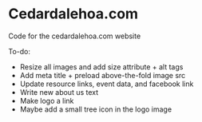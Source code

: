 # Cedardalehoa.com

Code for the cedardalehoa.com website

To-do:
- Resize all images and add size attribute + alt tags
- Add meta title + preload above-the-fold image src
- Update resource links, event data, and facebook link
- Write new about us text
- Make logo a link
- Maybe add a small tree icon in the logo image
